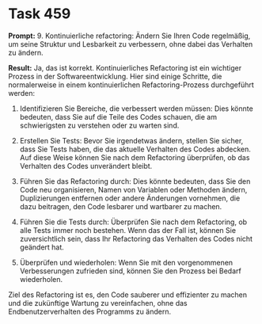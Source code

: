 # Task 459

**Prompt:** 9. Kontinuierliche refactoring: Ändern Sie Ihren Code regelmäßig, um seine Struktur und Lesbarkeit zu verbessern, ohne dabei das Verhalten zu ändern.

**Result:**
Ja, das ist korrekt. Kontinuierliches Refactoring ist ein wichtiger Prozess in der Softwareentwicklung. Hier sind einige Schritte, die normalerweise in einem kontinuierlichen Refactoring-Prozess durchgeführt werden:

1. Identifizieren Sie Bereiche, die verbessert werden müssen: Dies könnte bedeuten, dass Sie auf die Teile des Codes schauen, die am schwierigsten zu verstehen oder zu warten sind.

2. Erstellen Sie Tests: Bevor Sie irgendetwas ändern, stellen Sie sicher, dass Sie Tests haben, die das aktuelle Verhalten des Codes abdecken. Auf diese Weise können Sie nach dem Refactoring überprüfen, ob das Verhalten des Codes unverändert bleibt.

3. Führen Sie das Refactoring durch: Dies könnte bedeuten, dass Sie den Code neu organisieren, Namen von Variablen oder Methoden ändern, Duplizierungen entfernen oder andere Änderungen vornehmen, die dazu beitragen, den Code lesbarer und wartbarer zu machen.

4. Führen Sie die Tests durch: Überprüfen Sie nach dem Refactoring, ob alle Tests immer noch bestehen. Wenn das der Fall ist, können Sie zuversichtlich sein, dass Ihr Refactoring das Verhalten des Codes nicht geändert hat.

5. Überprüfen und wiederholen: Wenn Sie mit den vorgenommenen Verbesserungen zufrieden sind, können Sie den Prozess bei Bedarf wiederholen. 

Ziel des Refactoring ist es, den Code sauberer und effizienter zu machen und die zukünftige Wartung zu vereinfachen, ohne das Endbenutzerverhalten des Programms zu ändern.
